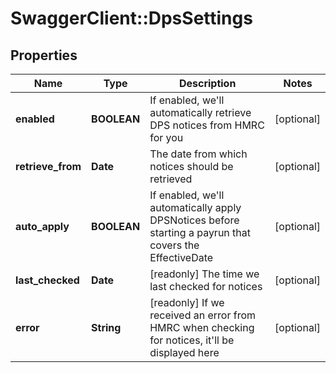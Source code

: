 # SwaggerClient::DpsSettings

## Properties
Name | Type | Description | Notes
------------ | ------------- | ------------- | -------------
**enabled** | **BOOLEAN** | If enabled, we&#x27;ll automatically retrieve DPS notices from HMRC for you | [optional] 
**retrieve_from** | **Date** | The date from which notices should be retrieved | [optional] 
**auto_apply** | **BOOLEAN** | If enabled, we&#x27;ll automatically apply DPSNotices before starting a payrun that covers the EffectiveDate | [optional] 
**last_checked** | **Date** | [readonly] The time we last checked for notices | [optional] 
**error** | **String** | [readonly] If we received an error from HMRC when checking for notices, it&#x27;ll be displayed here | [optional] 


